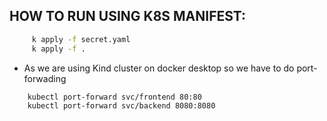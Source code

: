 ## HOW TO RUN USING K8S MANIFEST:
```bash
     k apply -f secret.yaml
     k apply -f .
```
- As we are using Kind cluster on docker desktop so we have to do port-forwading

```bash
    kubectl port-forward svc/frontend 80:80
    kubectl port-forward svc/backend 8080:8080
```